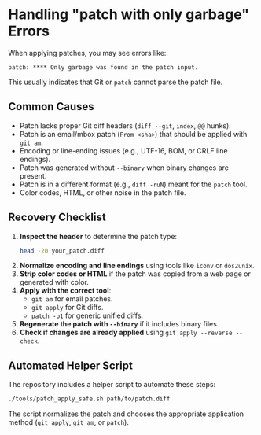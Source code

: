 # Handling "patch with only garbage" Errors

When applying patches, you may see errors like:

```text
patch: **** Only garbage was found in the patch input.
```
This usually indicates that Git or `patch` cannot parse the patch file.

## Common Causes

- Patch lacks proper Git diff headers (`diff --git`, `index`, `@@` hunks).
- Patch is an email/mbox patch (`From <sha>`) that should be applied with `git am`.
- Encoding or line-ending issues (e.g., UTF-16, BOM, or CRLF line endings).
- Patch was generated without `--binary` when binary changes are present.
- Patch is in a different format (e.g., `diff -ruN`) meant for the `patch` tool.
- Color codes, HTML, or other noise in the patch file.

## Recovery Checklist

1. **Inspect the header** to determine the patch type:
   ```bash
   head -20 your_patch.diff
   ```
2. **Normalize encoding and line endings** using tools like `iconv` or `dos2unix`.
3. **Strip color codes or HTML** if the patch was copied from a web page or generated with color.
4. **Apply with the correct tool**:
   - `git am` for email patches.
   - `git apply` for Git diffs.
   - `patch -p1` for generic unified diffs.
5. **Regenerate the patch with `--binary`** if it includes binary files.
6. **Check if changes are already applied** using `git apply --reverse --check`.

## Automated Helper Script

The repository includes a helper script to automate these steps:

```bash
./tools/patch_apply_safe.sh path/to/patch.diff
```
The script normalizes the patch and chooses the appropriate application method (`git apply`, `git am`, or `patch`).
